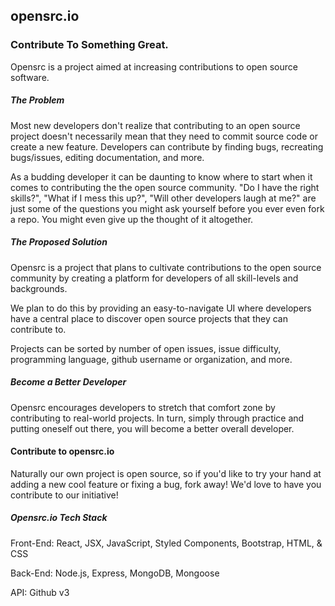 ## opensrc.io

### Contribute To Something Great.

Opensrc is a project aimed at increasing contributions to open source software.

##### The Problem
Most new developers don't realize that contributing to an open source project doesn't necessarily mean that they need to commit source code or create a new feature. Developers can contribute by finding bugs, recreating bugs/issues, editing documentation, and more.

As a budding developer it can be daunting to know where to start when it comes to contributing the the open source community. "Do I have the right skills?", "What if I mess this up?", "Will other developers laugh at me?" are just some of the questions you might ask yourself before you ever even fork a repo. You might even give up the thought of it altogether.

##### The Proposed Solution
Opensrc is a project that plans to cultivate contributions to the open source community by creating a platform for developers of all skill-levels and backgrounds.

We plan to do this by providing an easy-to-navigate UI where developers have a central place to discover open source projects that they can contribute to.

Projects can be sorted by number of open issues, issue difficulty, programming language, github username or organization, and more.

##### Become a Better Developer
Opensrc encourages developers to stretch that comfort zone by contributing to real-world projects. In turn, simply through practice and putting oneself out there, you will become a better overall developer.

#### Contribute to opensrc.io
Naturally our own project is open source, so if you'd like to try your hand at adding a new cool feature or fixing a bug, fork away! We'd love to have you contribute to our initiative!


##### Opensrc.io Tech Stack
Front-End: React, JSX, JavaScript, Styled Components, Bootstrap, HTML, & CSS

Back-End: Node.js, Express, MongoDB, Mongoose

API: Github v3